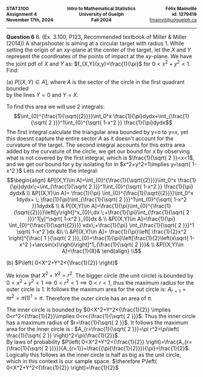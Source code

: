 <div style="display: flex; justify-content: space-between; font-size: 0.85em; margin-bottom: 0;">
    <div style="text-align: left;">
        <strong>STAT3100</strong><br>
        <strong>Assignment 4</strong><br>
        <strong>November 17th, 2024</strong>
    </div>
    <div style="text-align: center;">
        <strong>Intro to Mathematical Statistics</strong><br>
        <strong>University of Guelph</strong><br>
        <strong>Fall 2024</strong>
    </div>
    <div style="text-align: right;">
        <strong>Félix Mainville</strong><br>
        <strong>id: 1279419</strong><br>
        <a href="mailto:fmainvil@uoguelph.ca">fmainvil@uoguelph.ca</a>
    </div>
</div>
<hr>

**Question 6**
6. (Ex. 3.100, P123, Recommended textbook of Miller & Miller (2014)) A sharpshooter is aiming at a circular target with radius 1. While setting the origin of an $xy$-plane at the center of the target, let the $X$ and $Y$ represent the coordinates of the points of impact at the $xy$-plane. We have the joint pdf of $X$ and $Y$ as: $f_{X,Y}(x,y)=\frac{1}{\pi}$ for $0<x^2+y^2<1$. Find:
   
   (a) $P[(X,Y)\in A]$, where $A$ is the sector of the circle in the first quadrant bounded  
   by the lines $Y=0$ and $Y=X$.
   
   To find this area we will use 2 integrals: $$\int_{0}^{\frac{1}{\sqrt{{2}}}}\int_0^x \frac{1}{\pi}dydx+\int_{\frac{1}{\sqrt{ 2 }}}^1\int_{0}^{\sqrt{ 1-x^2 }} \frac{1}{\pi}dydx$$
   The first integral calculate the triangular area bounded by y=o to y=x, yet this doesnt capture the entire sector $A$ as it doesn't account for the curvature of the target. The second integral accounts for this extra area added by the curvature of the circle, we get our bound for x by observing what is not covered by the first integral, which is $\frac{1}{\sqrt{ 2 }}<x<1$, and we get our bound for y by isolating for in $x^2+y^2=1\implies y=\sqrt{ 1-x^2 }$
   Lets not compute the integral: 
$$\begin{align}
&P[(X,Y)\in A]=\int_{0}^{\frac{1}{\sqrt{{2}}}}\int_0^x \frac{1}{\pi}dydx\;+\int_{\frac{1}{\sqrt{ 2 }}}^1\int_{0}^{\sqrt{ 1-x^2 }} \frac{1}{\pi} dydx& \\
&P[(X,Y)\in A]= \frac{1}{\pi} \int_{0}^{\frac{1}{\sqrt{{2}}}}\int_0^x 1dydx+ \; \frac{1}{\pi}\int_{\frac{1}{\sqrt{ 2 }}}^1\int_{0}^{\sqrt{ 1-x^2 }}1dydx& \\
& P[(X,Y)\in A]=\frac{1}{\pi}\int_{0}^{\frac{1}{\sqrt{{2}}}}\left[y\right]^x_{0}\;dx \;+\frac{1}{\pi}\int_{\frac{1}{\sqrt{ 2 }}}^1[y]^\sqrt{ 1-x^2 }_{0}dx & \\
&P[(X,Y)\in A]=\frac{1}{\pi} \int_{0}^{\frac{1}{\sqrt{{2}}}} xdx\;+\frac{1}{\pi} \int_{\frac{1}{\sqrt{ 2 }}}^1 \sqrt{ 1-x^2 }dx &\\ \\
&P[(X,Y)\in A]= \frac{1}{\pi}\left[ \frac{1}{2}x^2 \right]^{\frac{ 1 }{\sqrt{ 2 }}}_{0}+\frac{1}{\pi}\left[\frac{1}{2}\left(x\sqrt{ 1-x^2 }+\arcsin(x)\right)\right]^1_{\frac{1}{\sqrt{ 2 }}}& \\
&P[(X,Y)\in A]=\frac{1}{8}&
\end{align} \\$$

   
   (b) $P\left( 0<X^2+Y^2<{\frac{1}{2}} \right)$
   
   We know that $X^2+Y^2=r^2$. 
   The bigger circle (the unit circle) is bounded by $0<x^2+y^2<1 \implies 0<r^2<1 \implies 0<r<1,$ thus the maximum radius for the outer circle is 1. It follows the maximum area for the out circle is: $A_{r=1}=\pi r^2=\pi(1)^1=\pi$. 
   Therefore the outer circle has an area of $\pi$.
   
   The inner circle is bounded by $0<X^2+Y^2<{\frac{1}{2}} \implies 0<r^2<{\frac{1}{2}}\implies 0<r<{\frac{1}{\sqrt{ 2 }}}$. Thus the inner circle has a maximum radius of $r=\frac{1}{\sqrt{ 2 }}$. It follows the maximum area for the inner circle is : $A_{r=\frac{1}{\sqrt{ 2 }}}=\pi r^2=\pi\left( \frac{1}{\sqrt{ 2 }} \right)^2=\pi{\frac{1}{2}}$.  
   By laws of probability $P\left( 0<X^2+Y^2<{\frac{1}{2}} \right)=\frac{A_{r={\frac{1}{\sqrt{ 2 }}}}}{A_{r=1}}=\frac{{\pi{\frac{1}{2}}}}{\pi}=\frac{1}{2}$. Logically this follows as the inner circle is half as big as the unit circle, which in this context is our sample space.
   $\therefore P\left( 0<X^2+Y^2<{\frac{1}{2}} \right)=\frac{1}{2}$
